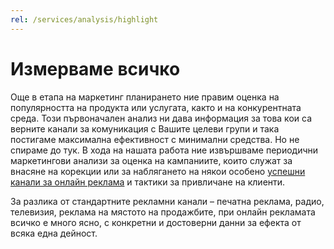 ```yaml
---
rel: /services/analysis/highlight
---
```

# Измерваме всичко
Още в етапа на маркетинг планирането ние правим оценка на популярността на продукта или услугата, както и на конкурентната среда. Този първоначален анализ ни дава информация за това кои са верните канали за комуникация с Вашите целеви групи и така постигаме максимална ефективност с минимални средства. Но не спираме до тук. В хода на нашата работа ние извършваме периодични маркетингови анализи за оценка на кампаниите, които служат за внасяне на корекции или за наблягането на някои особено [успешни канали за онлайн реклама](./реклама.html) и тактики за привличане на клиенти.

За разлика от стандартните рекламни канали – печатна реклама, радио, телевизия, реклама на мястото на продажбите, при онлайн рекламата всичко е много ясно, с конкретни и достоверни данни за ефекта от всяка една дейност.